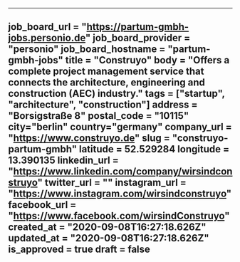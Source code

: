 ---
job_board_url = "https://partum-gmbh-jobs.personio.de"
job_board_provider = "personio"
job_board_hostname = "partum-gmbh-jobs"
title = "Construyo"
body = "Offers a complete project management service that connects the architecture, engineering and construction (AEC) industry."
tags = ["startup", "architecture", "construction"]
address = "Borsigstraße 8"
postal_code = "10115"
city="berlin"
country="germany"
company_url = "https://www.construyo.de"
slug = "construyo-partum-gmbh"
latitude = 52.529284
longitude = 13.390135
linkedin_url = "https://www.linkedin.com/company/wirsindconstruyo"
twitter_url = ""
instagram_url = "https://www.instagram.com/wirsindconstruyo"
facebook_url = "https://www.facebook.com/wirsindConstruyo"
created_at = "2020-09-08T16:27:18.626Z"
updated_at = "2020-09-08T16:27:18.626Z"
is_approved = true
draft = false
---